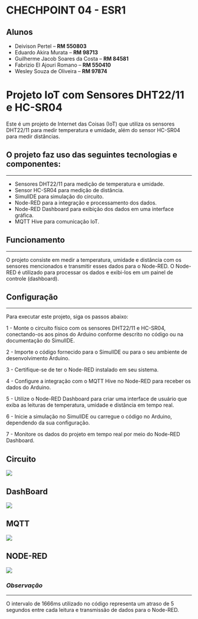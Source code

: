 # CHECHPOINT 04 - ESR1

## Alunos

- Deivison Pertel – **RM 550803**
- Eduardo Akira Murata – **RM 98713**
- Guilherme Jacob Soares da Costa – **RM 84581**
- Fabrizio El Ajouri Romano – **RM 550410**
- Wesley Souza de Oliveira – **RM 97874**


# Projeto IoT com Sensores DHT22/11 e HC-SR04
Este é um projeto de Internet das Coisas (IoT) que utiliza os sensores DHT22/11 para medir temperatura e umidade, além do sensor HC-SR04 para medir distâncias. 

## O projeto faz uso das seguintes tecnologias e componentes:
---

- Sensores DHT22/11 para medição de temperatura e umidade.
- Sensor HC-SR04 para medição de distância.
- SimulIDE para simulação do circuito.
- Node-RED para a integração e processamento dos dados.
- Node-RED Dashboard para exibição dos dados em uma interface gráfica.
- MQTT Hive para comunicação IoT.

## Funcionamento
---

O projeto consiste em medir a temperatura, umidade e distância com os sensores mencionados e transmitir esses dados para o Node-RED. O Node-RED é utilizado para processar os dados e exibi-los em um painel de controle (dashboard).

## Configuração
---
Para executar este projeto, siga os passos abaixo:

1 - Monte o circuito físico com os sensores DHT22/11 e HC-SR04, conectando-os aos pinos do Arduino conforme descrito no código ou na documentação do SimulIDE.

2 - Importe o código fornecido para o SimulIDE ou para o seu ambiente de desenvolvimento Arduino.

3 - Certifique-se de ter o Node-RED instalado em seu sistema.

4 - Configure a integração com o MQTT Hive no Node-RED para receber os dados do Arduino.

5 - Utilize o Node-RED Dashboard para criar uma interface de usuário que exiba as leituras de temperatura, umidade e distância em tempo real.

6 - Inicie a simulação no SimulIDE ou carregue o código no Arduino, dependendo da sua configuração.

7 - Monitore os dados do projeto em tempo real por meio do Node-RED Dashboard.

## Circuito
<img src="/assets/img/Simullide.PNG">

## DashBoard
<img src="/assets/img/Dashboard.PNG">

## MQTT
<img src="/assets/img/MQTT.PNG">

## NODE-RED
<img src="/assets/img/NODE-RED.PNG">


### *Observação*
---
O intervalo de 1666ms utilizado no código representa um atraso de 5 segundos entre cada leitura e transmissão de dados para o Node-RED.
